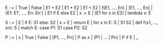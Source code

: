 E ::=
    | True
    | False
    | E1 + E2
    | E1 * E2
    | E1 < E2
    | f(E1, ..., En)
    | [E1, ..., En]
    | {E1: E1', ..., En: En'}
    | E1 if E else E2
    | x := E
    | [E1 for x in E2]
    | lambda x: E

S ::=
    | E
    | if E:
          S1
      else:
          S2
    | x = E
    | return E
    | for x in E:
          S
    | S1
      S2
    | def f(x1, ..., xn):
        S
    | match E:
          case P1:
              S1
          case P2:
              S2

P ::=
    | x
    | True
    | False
    | [P1, ..., Pn]
    | P as x
    | (P1 | ... | Pn)
    | P if E
    | _